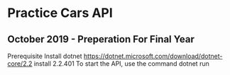 # Practice Cars API
## October 2019 - Preperation For Final Year
Prerequisite
Install dotnet https://dotnet.microsoft.com/download/dotnet-core/2.2 install 2.2.401
To start the API, use the command dotnet run